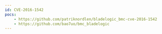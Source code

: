 ```yaml
---
id: CVE-2016-1542
pocs:
    - https://github.com/patriknordlen/bladelogic_bmc-cve-2016-1542
    - https://github.com/bao7uo/bmc_bladelogic
---
```

